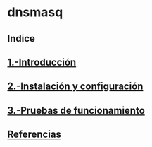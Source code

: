# dnsmasq
## Indice
## [1.-Introducción](https://github.com/crisog20/dnsmasq/blob/main/1.-Introducci%C3%B3n.md)
## [2.-Instalación y configuración](https://github.com/crisog20/dnsmasq/blob/main/2.-Instalaci%C3%B3n%20y%20configuraci%C3%B3n.md)
## [3.-Pruebas de funcionamiento]()
## [Referencias](https://github.com/crisog20/dnsmasq/blob/main/Referencias.md)

